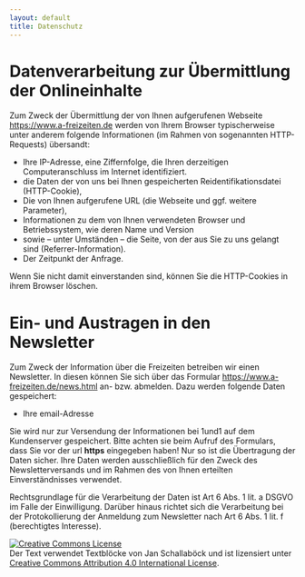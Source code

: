 ```yaml
---
layout: default
title: Datenschutz
---
```

# Datenverarbeitung zur Übermittlung der Onlineinhalte

Zum Zweck der Übermittlung der von Ihnen aufgerufenen Webseite <https://www.a-freizeiten.de> werden von Ihrem Browser
typischerweise unter anderem folgende Informationen (im Rahmen von sogenannten HTTP-Requests) übersandt:

* Ihre IP-Adresse, eine Ziffernfolge, die Ihren derzeitigen Computeranschluss im Internet identifiziert.
* die Daten der von uns bei Ihnen gespeicherten Reidentifikationsdatei (HTTP-Cookie),
* Die von Ihnen aufgerufene URL (die Webseite und ggf. weitere Parameter),
* Informationen zu dem von Ihnen verwendeten Browser und Betriebssystem, wie deren Name und Version
* sowie – unter Umständen – die Seite, von der aus Sie zu uns gelangt sind (Referrer-Information).
* Der Zeitpunkt der Anfrage.

Wenn Sie nicht damit einverstanden sind, können Sie die HTTP-Cookies in ihrem Browser löschen.

# Ein- und Austragen in den Newsletter

Zum Zweck der Information über die Freizeiten betreiben wir einen Newsletter. In diesen können Sie sich über das Formular <https://www.a-freizeiten.de/news.html> an- bzw. abmelden.
Dazu werden folgende Daten gespeichert:

* Ihre email-Adresse 

Sie wird nur zur Versendung der Informationen bei 1und1 auf dem Kundenserver gespeichert. Bitte achten sie beim Aufruf des Formulars, dass Sie vor der url __https__ eingegeben haben! Nur so ist die Übertragung der Daten sicher.
Ihre Daten werden ausschließlich für den Zweck des Newsletterversands und im Rahmen des von Ihnen erteilten Einverständnisses verwendet.

Rechtsgrundlage für die Verarbeitung der Daten ist Art 6 Abs. 1 lit. a DSGVO im Falle der Einwilligung. Darüber hinaus richtet sich die Verarbeitung bei der Protokollierung der Anmeldung zum Newsletter nach Art 6 Abs. 1 lit. f (berechtigtes Interesse).

<a rel="license" href="http://creativecommons.org/licenses/by/4.0/">
<img alt="Creative Commons License" style="border-width:0" src="https://i.creativecommons.org/l/by/4.0/80x15.png" /></a>
<br />Der Text verwendet Textblöcke von Jan Schallaböck und ist lizensiert unter <a rel="license" href="http://creativecommons.org/licenses/by/4.0/">Creative Commons Attribution 4.0 International License</a>.
